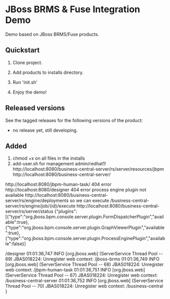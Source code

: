 JBoss BRMS & Fuse Integration Demo
==================================

Demo based on JBoss BRMS/Fuse products.


Quickstart
----------

1. Clone project.

2. Add products to installs directory.

3. Run 'init.sh'

4. Enjoy the demo!


Released versions
-----------------

See the tagged releases for the following versions of the product:

- no release yet, still developing.

Added
---------------------
1. chmod +x on all files in the installs
2. add-user.sh for management admin/redhat1!
http://localhost:8080/business-central-server/rs/server/resources/jbpm
http://localhost:8080/business-central-server/

http://localhost:8080/jbpm-human-task/ 404 error
http://localhost:8080/designer 404 error
process engine plugin not available http://localhost:8080/business-central-server/rs/engine/deployments
so we can execute /business-central-server/rs/engine/job/{id}/execute
http://localhost:8080/business-central-server/rs/server/status
{"plugins":[{"type":"org.jboss.bpm.console.server.plugin.FormDispatcherPlugin","available":true},{"type":"org.jboss.bpm.console.server.plugin.GraphViewerPlugin","available":true},{"type":"org.jboss.bpm.console.server.plugin.ProcessEnginePlugin","available":false}]

/designer
01:01:36,747 INFO  [org.jboss.web] (ServerService Thread Pool -- 69) JBAS018224: Unregister web context: /jboss-brms
01:01:36,749 INFO  [org.jboss.web] (ServerService Thread Pool -- 68) JBAS018224: Unregister web context: /jbpm-human-task
01:01:36,751 INFO  [org.jboss.web] (ServerService Thread Pool -- 67) JBAS018224: Unregister web context: /business-central-server
01:01:36,752 INFO  [org.jboss.web] (ServerService Thread Pool -- 70) JBAS018224: Unregister web context: /business-central
}